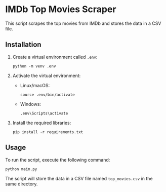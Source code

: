 # IMDb Top Movies Scraper

This script scrapes the top movies from IMDb and stores the data in a CSV file.

## Installation

1. Create a virtual environment called `.env`:
   ```shell
   python -m venv .env
   ```

2. Activate the virtual environment:
   - Linux/macOS:
     ```shell
     source .env/bin/activate
     ```
   - Windows:
     ```shell
     .env\Scripts\activate
     ```

3. Install the required libraries:
   ```shell
   pip install -r requirements.txt
   ```

## Usage

To run the script, execute the following command:
```shell
python main.py
```

The script will store the data in a CSV file named `top_movies.csv` in the same directory.
